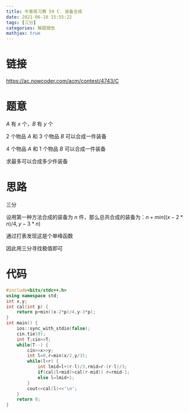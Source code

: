 ```yaml
---
title: 牛客练习赛 59 C. 装备合成
date: 2021-06-10 15:55:22
tags: [三分]
categories: 解题报告
mathjax: true
---
```


# 链接

<https://ac.nowcoder.com/acm/contest/4743/C>

# 题意

$A$ 有 $x$ 个，$B$ 有 $y$ 个

$2$ 个物品 $A$ 和 $3$ 个物品 $B$ 可以合成一件装备

$4$ 个物品 $A$ 和 $1$ 个物品 $B$ 可以合成一件装备

求最多可以合成多少件装备

<!--more-->

# 思路

三分

设用第一种方法合成的装备为 $n$ 件，那么总共合成的装备为：$n+min((x-2*n)/4,y-3*n)$

通过打表发现这是个单峰函数

因此用三分寻找极值即可

# 代码

```cpp
#include<bits/stdc++.h>
using namespace std;
int x,y;
int cal(int p) {
    return p+min((x-2*p)/4,y-3*p);
}
int main() {
    ios::sync_with_stdio(false);
    cin.tie(0);
    int T;cin>>T;
    while(T--) {
        cin>>x>>y;
        int l=0,r=min(x/2,y/3);
        while(l<r) {
            int lmid=l+(r-l)/3,rmid=r-(r-l)/3;
            if(cal(l+mid)>cal(r-mid)) r=rmid-1;
            else l=lmid+1;
        }
        cout<<cal(l)<<'\n';
    }
    return 0;
}
```
